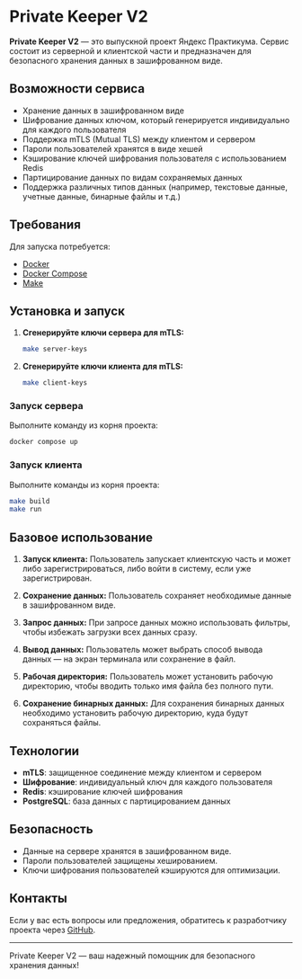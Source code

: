 # Private Keeper V2

**Private Keeper V2** — это выпускной проект Яндекс Практикума. Сервис состоит из серверной и клиентской части и предназначен для безопасного хранения данных в зашифрованном виде.

## Возможности сервиса

- Хранение данных в зашифрованном виде
- Шифрование данных ключом, который генерируется индивидуально для каждого пользователя
- Поддержка mTLS (Mutual TLS) между клиентом и сервером
- Пароли пользователей хранятся в виде хешей
- Кэширование ключей шифрования пользователя с использованием Redis
- Партицирование данных по видам сохраняемых данных
- Поддержка различных типов данных (например, текстовые данные, учетные данные, бинарные файлы и т.д.)

## Требования

Для запуска потребуется:

- [Docker](https://docs.docker.com/get-docker/)
- [Docker Compose](https://docs.docker.com/compose/install/)
- [Make](https://www.gnu.org/software/make/manual/make.html)

## Установка и запуск


1. **Сгенерируйте ключи сервера для mTLS:**

    ```bash
    make server-keys
    ```

2. **Сгенерируйте ключи клиента для mTLS:**

    ```bash
    make client-keys
    ```

### Запуск сервера

Выполните команду из корня проекта:

```bash
docker compose up
```

### Запуск клиента

Выполните команды из корня проекта:

```bash
make build
make run
```

## Базовое использование

1. **Запуск клиента:** Пользователь запускает клиентскую часть и может либо зарегистрироваться, либо войти в систему, если уже зарегистрирован.

2. **Сохранение данных:** Пользователь сохраняет необходимые данные в зашифрованном виде.

3. **Запрос данных:** При запросе данных можно использовать фильтры, чтобы избежать загрузки всех данных сразу.

4. **Вывод данных:** Пользователь может выбрать способ вывода данных — на экран терминала или сохранение в файл.

5. **Рабочая директория:** Пользователь может установить рабочую директорию, чтобы вводить только имя файла без полного пути.

6. **Сохранение бинарных данных:** Для сохранения бинарных данных необходимо установить рабочую директорию, куда будут сохраняться файлы.

## Технологии

- **mTLS**: защищенное соединение между клиентом и сервером
- **Шифрование**: индивидуальный ключ для каждого пользователя
- **Redis**: кэширование ключей шифрования
- **PostgreSQL**: база данных с партицированием данных

## Безопасность

- Данные на сервере хранятся в зашифрованном виде.
- Пароли пользователей защищены хешированием.
- Ключи шифрования пользователей кэшируются для оптимизации.

## Контакты

Если у вас есть вопросы или предложения, обратитесь к разработчику проекта через [GitHub](https://github.com/DenisKhanov/PrivateKeeperV2).

---

Private Keeper V2 — ваш надежный помощник для безопасного хранения данных!